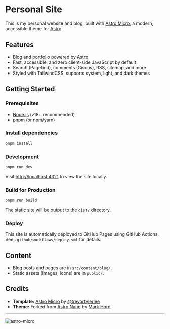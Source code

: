 # Personal Site

This is my personal website and blog, built with [Astro Micro](https://astro-micro.vercel.app/), a modern, accessible theme for [Astro](https://astro.build/).

## Features
- Blog and portfolio powered by Astro
- Fast, accessible, and zero client-side JavaScript by default
- Search (Pagefind), comments (Giscus), RSS, sitemap, and more
- Styled with TailwindCSS, supports system, light, and dark themes

## Getting Started

### Prerequisites
- [Node.js](https://nodejs.org/) (v18+ recommended)
- [pnpm](https://pnpm.io/) (or npm/yarn)

### Install dependencies
```bash
pnpm install
```

### Development
```bash
pnpm run dev
```
Visit [http://localhost:4321](http://localhost:4321) to view the site locally.

### Build for Production
```bash
pnpm run build
```
The static site will be output to the `dist/` directory.

### Deploy
This site is automatically deployed to GitHub Pages using GitHub Actions. See `.github/workflows/deploy.yml` for details.

## Content
- Blog posts and pages are in `src/content/blog/`.
- Static assets (images, icons) are in `public/`.

## Credits
- **Template:** [Astro Micro](https://github.com/trevortylerlee/astro-micro) by [@trevortylerlee](https://github.com/trevortylerlee)
- **Theme:** Forked from [Astro Nano](https://astro-nano-demo.vercel.app/) by [Mark Horn](https://github.com/markhorn-dev)

---

![astro-micro](https://github.com/user-attachments/assets/fc9b55b9-53e5-4933-9d23-936e1c61e6c2)
